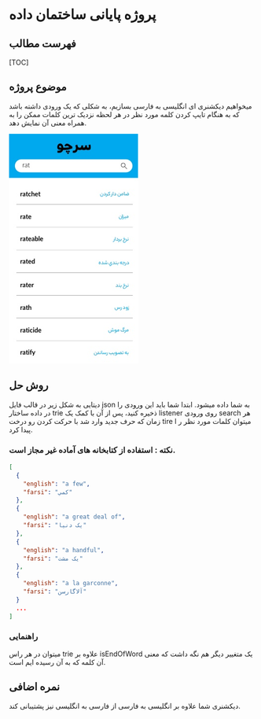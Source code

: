 # پروژه پایانی ساختمان داده

## فهرست مطالب

[TOC]

## موضوع پروژه

میخواهیم دیکشنری ای انگلیسی به فارسی بسازیم، به شکلی که یک ورودی داشته باشد که به هنگام تایپ کردن کلمه مورد نظر در هر لحظه نزدیک ترین کلمات ممکن را به همراه معنی آن نمایش دهد.

![Mobile](./Mobile.jpg)

## روش حل

دیتایی به شکل زیر در قالب فایل json به شما داده میشود. ابتدا شما باید این ورودی را در داده ساختار trie ذخیره کنید، پس از آن با کمک یک listener روی ورودی search هر زمان که حرف جدید وارد شد با حرکت کردن رو درخت tire میتوان کلمات مورد نظر ر ا پیدا کرد.

### نکته :‌ استفاده از کتابخانه های آماده غیر مجاز است.

```json
[
  {
    "english": "a few",
    "farsi": "کمي"
  },
  {
    "english": "a great deal of",
    "farsi": "يک دنيا"
  },
  {
    "english": "a handful",
    "farsi": "يک مشت"
  },
  {
    "english": "a la garconne",
    "farsi": "آلاگارسن"
  }
  ...
]
```

### راهنمایی

میتوان در هر راس trie علاوه بر isEndOfWord یک متغییر دیگر هم نگه داشت که معنی آن کلمه که به آن رسیده ایم است.

## نمره اضافی

دیکشنری شما علاوه بر انگلیسی به فارسی از فارسی به انگلیسی نیز پشتیبانی کند.
